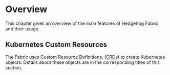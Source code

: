 # Overview

This chapter gives an overview of the main features of Hedgehog Fabric and their usage.

## Kubernetes Custom Resources

The Fabric uses Custom Resource Definitions, ([CRDs](https://kubernetes.io/docs/concepts/extend-kubernetes/api-extension/custom-resources/)) to create Kubernetes objects. Details about these objects are in the corresponding titles of this section. 
